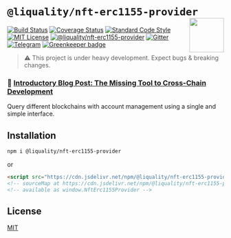 # `@liquality/nft-erc1155-provider` <img align="right" src="https://raw.githubusercontent.com/liquality/chainabstractionlayer/master/liquality-logo.png" height="80px" />

[![Build Status](https://travis-ci.com/liquality/chainabstractionlayer.svg?branch=master)](https://travis-ci.com/liquality/chainabstractionlayer)
[![Coverage Status](https://coveralls.io/repos/github/liquality/chainabstractionlayer/badge.svg?branch=master)](https://coveralls.io/github/liquality/chainabstractionlayer?branch=master)
[![Standard Code Style](https://img.shields.io/badge/codestyle-standard-brightgreen.svg)](https://github.com/standard/standard)
[![MIT License](https://img.shields.io/badge/license-MIT-brightgreen.svg)](../../LICENSE.md)
[![@liquality/nft-erc1155-provider](https://img.shields.io/npm/dt/@liquality/nft-erc1155-provider.svg)](https://npmjs.com/package/@liquality/nft-erc1155-provider)
[![Gitter](https://img.shields.io/gitter/room/liquality/Lobby.svg)](https://gitter.im/liquality/Lobby?source=orgpage)
[![Telegram](https://img.shields.io/badge/chat-on%20telegram-blue.svg)](https://t.me/Liquality) [![Greenkeeper badge](https://badges.greenkeeper.io/liquality/chainabstractionlayer.svg)](https://greenkeeper.io/)

> :warning: This project is under heavy development. Expect bugs & breaking changes.

### :pencil: [Introductory Blog Post: The Missing Tool to Cross-Chain Development](https://medium.com/liquality/the-missing-tool-to-cross-chain-development-2ebfe898efa1)

Query different blockchains with account management using a single and simple interface.

## Installation

```bash
npm i @liquality/nft-erc1155-provider
```

or

```html
<script src="https://cdn.jsdelivr.net/npm/@liquality/nft-erc1155-provider@0.2.3/dist/nft-erc1155-provider.min.js"></script>
<!-- sourceMap at https://cdn.jsdelivr.net/npm/@liquality/nft-erc1155-provider@0.2.3/dist/nft-erc1155-provider.min.js.map -->
<!-- available as window.NftErc1155Provider -->
```

## License

[MIT](../../LICENSE.md)
